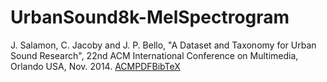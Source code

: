 # UrbanSound8k-MelSpectrogram

J. Salamon, C. Jacoby and J. P. Bello, "A Dataset and Taxonomy for Urban Sound Research", 22nd ACM International Conference on Multimedia, Orlando USA, Nov. 2014.
[ACM](https://dl.acm.org/doi/10.1145/2647868.2655045)[PDF](http://www.justinsalamon.com/uploads/4/3/9/4/4394963/salamon_urbansound_acmmm14.pdf)[BibTeX](http://www.justinsalamon.com/uploads/4/3/9/4/4394963/salamon_urbansound_acmmm14.bib)

